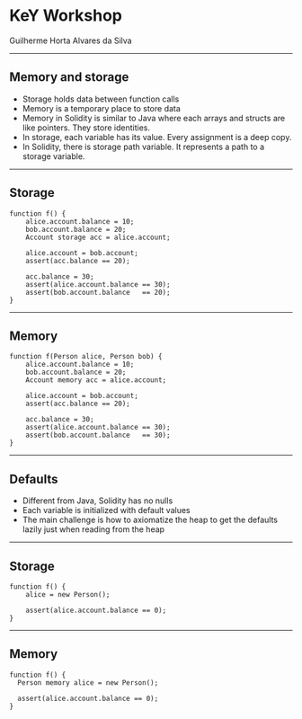 # KeY Workshop
Guilherme Horta Alvares da Silva

---

## Memory and storage
- Storage holds data between function calls
- Memory is a temporary place to store data
- Memory in Solidity is similar to Java where each arrays and structs are like pointers. They store identities.
- In storage, each variable has its value. Every assignment is a deep copy.
- In Solidity, there is storage path variable. It represents a path to a storage variable. 

---

## Storage

```solidity [1,12|2-4|3,6-7|3,9-11]
function f() {
	alice.account.balance = 10;
	bob.account.balance = 20;
	Account storage acc = alice.account;

	alice.account = bob.account;
	assert(acc.balance == 20);

	acc.balance = 30;
	assert(alice.account.balance == 30);
	assert(bob.account.balance   == 20);
}
```

---

## Memory

```solidity [1,12|2-4|3,6-7|3,9-11]
function f(Person alice, Person bob) {
	alice.account.balance = 10;
	bob.account.balance = 20;
	Account memory acc = alice.account;

	alice.account = bob.account;
	assert(acc.balance == 20);

	acc.balance = 30;
	assert(alice.account.balance == 30);
	assert(bob.account.balance   == 30);
}
```

---

## Defaults
- Different from Java, Solidity has no nulls
- Each variable is initialized with default values
- The main challenge is how to axiomatize the heap to get the defaults lazily just when reading from the heap

---

## Storage

```solidity [1,5|2|4]
function f() {
	alice = new Person();

	assert(alice.account.balance == 0);
}
```

---

## Memory

```solidity [1,5|2|4]
function f() {
  Person memory alice = new Person();

  assert(alice.account.balance == 0);
}
```


